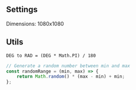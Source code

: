 ## Settings

Dimensions: 1080x1080

## Utils

`DEG to RAD = (DEG * Math.PI) / 180`

```javascript
// Generate a random number between min and max
const randomRange = (min, max) => {
	return Math.random() * (max - min) + min;
};
```
